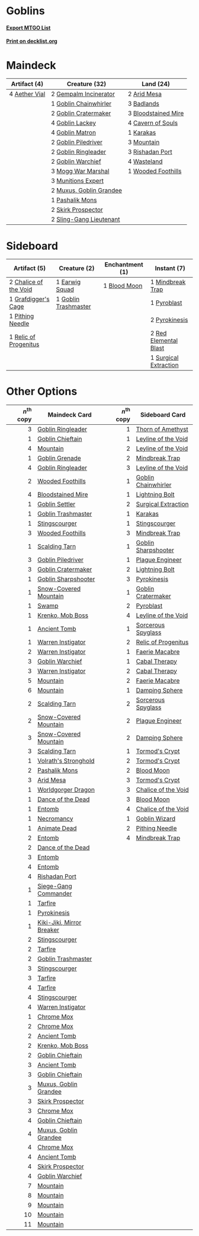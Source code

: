 # Goblins

#### [Export MTGO List](../collection/Goblins/Goblins.txt)
#### [Print on decklist.org](http://decklist.org/?deckmain=4%09Aether%20Vial%0A2%09Arid%20Mesa%0A3%09Badlands%0A3%09Bloodstained%20Mire%0A4%09Cavern%20of%20Souls%0A2%09Gempalm%20Incinerator%0A1%09Goblin%20Chainwhirler%0A2%09Goblin%20Cratermaker%0A4%09Goblin%20Lackey%0A4%09Goblin%20Matron%0A2%09Goblin%20Piledriver%0A2%09Goblin%20Ringleader%0A2%09Goblin%20Warchief%0A1%09Karakas%0A3%09Mogg%20War%20Marshal%0A3%09Mountain%0A3%09Munitions%20Expert%0A2%09Muxus,%20Goblin%20Grandee%0A1%09Pashalik%20Mons%0A3%09Rishadan%20Port%0A2%09Skirk%20Prospector%0A2%09Sling-Gang%20Lieutenant%0A4%09Wasteland%0A1%09Wooded%20Foothills&deckside=1%09Blood%20Moon%0A2%09Chalice%20of%20the%20Void%0A1%09Earwig%20Squad%0A1%09Goblin%20Trashmaster%0A1%09Grafdigger's%20Cage%0A1%09Mindbreak%20Trap%0A1%09Pithing%20Needle%0A1%09Pyroblast%0A2%09Pyrokinesis%0A2%09Red%20Elemental%20Blast%0A1%09Relic%20of%20Progenitus%0A1%09Surgical%20Extraction)
# Maindeck

|                                     Artifact (4)                                      |                                          Creature (32)                                           |                                          Land (24)                                           |
|---------------------------------------------------------------------------------------|--------------------------------------------------------------------------------------------------|----------------------------------------------------------------------------------------------|
|4 [Aether Vial](http://gatherer.wizards.com/Pages/Card/Details.aspx?multiverseid=48146)|2 [Gempalm Incinerator](http://gatherer.wizards.com/Pages/Card/Details.aspx?multiverseid=157929)  |2 [Arid Mesa](http://gatherer.wizards.com/Pages/Card/Details.aspx?multiverseid=405092)        |
|                                                                                       |1 [Goblin Chainwhirler](http://gatherer.wizards.com/Pages/Card/Details.aspx?multiverseid=443017)  |3 [Badlands](http://gatherer.wizards.com/Pages/Card/Details.aspx?multiverseid=878)            |
|                                                                                       |2 [Goblin Cratermaker](http://gatherer.wizards.com/Pages/Card/Details.aspx?multiverseid=452853)   |3 [Bloodstained Mire](http://gatherer.wizards.com/Pages/Card/Details.aspx?multiverseid=405094)|
|                                                                                       |4 [Goblin Lackey](http://gatherer.wizards.com/Pages/Card/Details.aspx?multiverseid=9851)          |4 [Cavern of Souls](http://gatherer.wizards.com/Pages/Card/Details.aspx?multiverseid=278058)  |
|                                                                                       |4 [Goblin Matron](http://gatherer.wizards.com/Pages/Card/Details.aspx?multiverseid=15810)         |1 [Karakas](http://gatherer.wizards.com/Pages/Card/Details.aspx?multiverseid=413782)          |
|                                                                                       |2 [Goblin Piledriver](http://gatherer.wizards.com/Pages/Card/Details.aspx?multiverseid=40193)     |3 [Mountain](http://gatherer.wizards.com/Pages/Card/Details.aspx?multiverseid=439859)         |
|                                                                                       |2 [Goblin Ringleader](http://gatherer.wizards.com/Pages/Card/Details.aspx?multiverseid=27664)     |3 [Rishadan Port](http://gatherer.wizards.com/Pages/Card/Details.aspx?multiverseid=442235)    |
|                                                                                       |2 [Goblin Warchief](http://gatherer.wizards.com/Pages/Card/Details.aspx?multiverseid=157934)      |4 [Wasteland](http://gatherer.wizards.com/Pages/Card/Details.aspx?multiverseid=413790)        |
|                                                                                       |3 [Mogg War Marshal](http://gatherer.wizards.com/Pages/Card/Details.aspx?multiverseid=157924)     |1 [Wooded Foothills](http://gatherer.wizards.com/Pages/Card/Details.aspx?multiverseid=405116) |
|                                                                                       |3 [Munitions Expert](http://gatherer.wizards.com/Pages/Card/Details.aspx?multiverseid=464158)     |                                                                                              |
|                                                                                       |2 [Muxus, Goblin Grandee](http://gatherer.wizards.com/Pages/Card/Details.aspx?multiverseid=489191)|                                                                                              |
|                                                                                       |1 [Pashalik Mons](http://gatherer.wizards.com/Pages/Card/Details.aspx?multiverseid=464087)        |                                                                                              |
|                                                                                       |2 [Skirk Prospector](http://gatherer.wizards.com/Pages/Card/Details.aspx?multiverseid=159051)     |                                                                                              |
|                                                                                       |2 [Sling-Gang Lieutenant](http://gatherer.wizards.com/Pages/Card/Details.aspx?multiverseid=464057)|                                                                                              |


# Sideboard

|                                          Artifact (5)                                          |                                         Creature (2)                                          |                                   Enchantment (1)                                    |                                          Instant (7)                                           |
|------------------------------------------------------------------------------------------------|-----------------------------------------------------------------------------------------------|--------------------------------------------------------------------------------------|------------------------------------------------------------------------------------------------|
|2 [Chalice of the Void](http://gatherer.wizards.com/Pages/Card/Details.aspx?multiverseid=442211)|1 [Earwig Squad](http://gatherer.wizards.com/Pages/Card/Details.aspx?multiverseid=370530)      |1 [Blood Moon](http://gatherer.wizards.com/Pages/Card/Details.aspx?multiverseid=45386)|1 [Mindbreak Trap](http://gatherer.wizards.com/Pages/Card/Details.aspx?multiverseid=197532)     |
|1 [Grafdigger's Cage](http://gatherer.wizards.com/Pages/Card/Details.aspx?multiverseid=278452)  |1 [Goblin Trashmaster](http://gatherer.wizards.com/Pages/Card/Details.aspx?multiverseid=447280)|                                                                                      |1 [Pyroblast](http://gatherer.wizards.com/Pages/Card/Details.aspx?multiverseid=4083)            |
|1 [Pithing Needle](http://gatherer.wizards.com/Pages/Card/Details.aspx?multiverseid=129526)     |                                                                                               |                                                                                      |2 [Pyrokinesis](http://gatherer.wizards.com/Pages/Card/Details.aspx?multiverseid=3180)          |
|1 [Relic of Progenitus](http://gatherer.wizards.com/Pages/Card/Details.aspx?multiverseid=174824)|                                                                                               |                                                                                      |2 [Red Elemental Blast](http://gatherer.wizards.com/Pages/Card/Details.aspx?multiverseid=814)   |
|                                                                                                |                                                                                               |                                                                                      |1 [Surgical Extraction](http://gatherer.wizards.com/Pages/Card/Details.aspx?multiverseid=397706)|


# Other Options

|*n*<sup>th</sup> copy|                                           Maindeck Card                                           |*n*<sup>th</sup> copy|                                        Sideboard Card                                        |
|--------------------:|---------------------------------------------------------------------------------------------------|--------------------:|----------------------------------------------------------------------------------------------|
|                    3|[Goblin Ringleader](http://gatherer.wizards.com/Pages/Card/Details.aspx?multiverseid=27664)        |                    1|[Thorn of Amethyst](http://gatherer.wizards.com/Pages/Card/Details.aspx?multiverseid=140166)  |
|                    1|[Goblin Chieftain](http://gatherer.wizards.com/Pages/Card/Details.aspx?multiverseid=438481)        |                    1|[Leyline of the Void](http://gatherer.wizards.com/Pages/Card/Details.aspx?multiverseid=107682)|
|                    4|[Mountain](http://gatherer.wizards.com/Pages/Card/Details.aspx?multiverseid=439859)                |                    2|[Leyline of the Void](http://gatherer.wizards.com/Pages/Card/Details.aspx?multiverseid=107682)|
|                    1|[Goblin Grenade](http://gatherer.wizards.com/Pages/Card/Details.aspx?multiverseid=438485)          |                    2|[Mindbreak Trap](http://gatherer.wizards.com/Pages/Card/Details.aspx?multiverseid=197532)     |
|                    4|[Goblin Ringleader](http://gatherer.wizards.com/Pages/Card/Details.aspx?multiverseid=27664)        |                    3|[Leyline of the Void](http://gatherer.wizards.com/Pages/Card/Details.aspx?multiverseid=107682)|
|                    2|[Wooded Foothills](http://gatherer.wizards.com/Pages/Card/Details.aspx?multiverseid=405116)        |                    1|[Goblin Chainwhirler](http://gatherer.wizards.com/Pages/Card/Details.aspx?multiverseid=443017)|
|                    4|[Bloodstained Mire](http://gatherer.wizards.com/Pages/Card/Details.aspx?multiverseid=405094)       |                    1|[Lightning Bolt](http://gatherer.wizards.com/Pages/Card/Details.aspx?multiverseid=806)        |
|                    1|[Goblin Settler](http://gatherer.wizards.com/Pages/Card/Details.aspx?multiverseid=20216)           |                    2|[Surgical Extraction](http://gatherer.wizards.com/Pages/Card/Details.aspx?multiverseid=397706)|
|                    1|[Goblin Trashmaster](http://gatherer.wizards.com/Pages/Card/Details.aspx?multiverseid=447280)      |                    1|[Karakas](http://gatherer.wizards.com/Pages/Card/Details.aspx?multiverseid=413782)            |
|                    1|[Stingscourger](http://gatherer.wizards.com/Pages/Card/Details.aspx?multiverseid=413691)           |                    1|[Stingscourger](http://gatherer.wizards.com/Pages/Card/Details.aspx?multiverseid=413691)      |
|                    3|[Wooded Foothills](http://gatherer.wizards.com/Pages/Card/Details.aspx?multiverseid=405116)        |                    3|[Mindbreak Trap](http://gatherer.wizards.com/Pages/Card/Details.aspx?multiverseid=197532)     |
|                    1|[Scalding Tarn](http://gatherer.wizards.com/Pages/Card/Details.aspx?multiverseid=405107)           |                    1|[Goblin Sharpshooter](http://gatherer.wizards.com/Pages/Card/Details.aspx?multiverseid=376350)|
|                    3|[Goblin Piledriver](http://gatherer.wizards.com/Pages/Card/Details.aspx?multiverseid=40193)        |                    1|[Plague Engineer](http://gatherer.wizards.com/Pages/Card/Details.aspx?multiverseid=464049)    |
|                    3|[Goblin Cratermaker](http://gatherer.wizards.com/Pages/Card/Details.aspx?multiverseid=452853)      |                    2|[Lightning Bolt](http://gatherer.wizards.com/Pages/Card/Details.aspx?multiverseid=806)        |
|                    1|[Goblin Sharpshooter](http://gatherer.wizards.com/Pages/Card/Details.aspx?multiverseid=376350)     |                    3|[Pyrokinesis](http://gatherer.wizards.com/Pages/Card/Details.aspx?multiverseid=3180)          |
|                    1|[Snow-Covered Mountain](http://gatherer.wizards.com/Pages/Card/Details.aspx?multiverseid=121233)   |                    1|[Goblin Cratermaker](http://gatherer.wizards.com/Pages/Card/Details.aspx?multiverseid=452853) |
|                    1|[Swamp](http://gatherer.wizards.com/Pages/Card/Details.aspx?multiverseid=439858)                   |                    2|[Pyroblast](http://gatherer.wizards.com/Pages/Card/Details.aspx?multiverseid=4083)            |
|                    1|[Krenko, Mob Boss](http://gatherer.wizards.com/Pages/Card/Details.aspx?multiverseid=386339)        |                    4|[Leyline of the Void](http://gatherer.wizards.com/Pages/Card/Details.aspx?multiverseid=107682)|
|                    1|[Ancient Tomb](http://gatherer.wizards.com/Pages/Card/Details.aspx?multiverseid=409567)            |                    1|[Sorcerous Spyglass](http://gatherer.wizards.com/Pages/Card/Details.aspx?multiverseid=435407) |
|                    1|[Warren Instigator](http://gatherer.wizards.com/Pages/Card/Details.aspx?multiverseid=438472)       |                    2|[Relic of Progenitus](http://gatherer.wizards.com/Pages/Card/Details.aspx?multiverseid=174824)|
|                    2|[Warren Instigator](http://gatherer.wizards.com/Pages/Card/Details.aspx?multiverseid=438472)       |                    1|[Faerie Macabre](http://gatherer.wizards.com/Pages/Card/Details.aspx?multiverseid=201822)     |
|                    3|[Goblin Warchief](http://gatherer.wizards.com/Pages/Card/Details.aspx?multiverseid=157934)         |                    1|[Cabal Therapy](http://gatherer.wizards.com/Pages/Card/Details.aspx?multiverseid=413625)      |
|                    3|[Warren Instigator](http://gatherer.wizards.com/Pages/Card/Details.aspx?multiverseid=438472)       |                    2|[Cabal Therapy](http://gatherer.wizards.com/Pages/Card/Details.aspx?multiverseid=413625)      |
|                    5|[Mountain](http://gatherer.wizards.com/Pages/Card/Details.aspx?multiverseid=439859)                |                    2|[Faerie Macabre](http://gatherer.wizards.com/Pages/Card/Details.aspx?multiverseid=201822)     |
|                    6|[Mountain](http://gatherer.wizards.com/Pages/Card/Details.aspx?multiverseid=439859)                |                    1|[Damping Sphere](http://gatherer.wizards.com/Pages/Card/Details.aspx?multiverseid=443101)     |
|                    2|[Scalding Tarn](http://gatherer.wizards.com/Pages/Card/Details.aspx?multiverseid=405107)           |                    2|[Sorcerous Spyglass](http://gatherer.wizards.com/Pages/Card/Details.aspx?multiverseid=435407) |
|                    2|[Snow-Covered Mountain](http://gatherer.wizards.com/Pages/Card/Details.aspx?multiverseid=121233)   |                    2|[Plague Engineer](http://gatherer.wizards.com/Pages/Card/Details.aspx?multiverseid=464049)    |
|                    3|[Snow-Covered Mountain](http://gatherer.wizards.com/Pages/Card/Details.aspx?multiverseid=121233)   |                    2|[Damping Sphere](http://gatherer.wizards.com/Pages/Card/Details.aspx?multiverseid=443101)     |
|                    3|[Scalding Tarn](http://gatherer.wizards.com/Pages/Card/Details.aspx?multiverseid=405107)           |                    1|[Tormod's Crypt](http://gatherer.wizards.com/Pages/Card/Details.aspx?multiverseid=389723)     |
|                    1|[Volrath's Stronghold](http://gatherer.wizards.com/Pages/Card/Details.aspx?multiverseid=5263)      |                    2|[Tormod's Crypt](http://gatherer.wizards.com/Pages/Card/Details.aspx?multiverseid=389723)     |
|                    2|[Pashalik Mons](http://gatherer.wizards.com/Pages/Card/Details.aspx?multiverseid=464087)           |                    2|[Blood Moon](http://gatherer.wizards.com/Pages/Card/Details.aspx?multiverseid=45386)          |
|                    3|[Arid Mesa](http://gatherer.wizards.com/Pages/Card/Details.aspx?multiverseid=405092)               |                    3|[Tormod's Crypt](http://gatherer.wizards.com/Pages/Card/Details.aspx?multiverseid=389723)     |
|                    1|[Worldgorger Dragon](http://gatherer.wizards.com/Pages/Card/Details.aspx?multiverseid=413696)      |                    3|[Chalice of the Void](http://gatherer.wizards.com/Pages/Card/Details.aspx?multiverseid=442211)|
|                    1|[Dance of the Dead](http://gatherer.wizards.com/Pages/Card/Details.aspx?multiverseid=2442)         |                    3|[Blood Moon](http://gatherer.wizards.com/Pages/Card/Details.aspx?multiverseid=45386)          |
|                    1|[Entomb](http://gatherer.wizards.com/Pages/Card/Details.aspx?multiverseid=413629)                  |                    4|[Chalice of the Void](http://gatherer.wizards.com/Pages/Card/Details.aspx?multiverseid=442211)|
|                    1|[Necromancy](http://gatherer.wizards.com/Pages/Card/Details.aspx?multiverseid=3621)                |                    1|[Goblin Wizard](http://gatherer.wizards.com/Pages/Card/Details.aspx?multiverseid=1795)        |
|                    1|[Animate Dead](http://gatherer.wizards.com/Pages/Card/Details.aspx?multiverseid=645)               |                    2|[Pithing Needle](http://gatherer.wizards.com/Pages/Card/Details.aspx?multiverseid=129526)     |
|                    2|[Entomb](http://gatherer.wizards.com/Pages/Card/Details.aspx?multiverseid=413629)                  |                    4|[Mindbreak Trap](http://gatherer.wizards.com/Pages/Card/Details.aspx?multiverseid=197532)     |
|                    2|[Dance of the Dead](http://gatherer.wizards.com/Pages/Card/Details.aspx?multiverseid=2442)         |                     |                                                                                              |
|                    3|[Entomb](http://gatherer.wizards.com/Pages/Card/Details.aspx?multiverseid=413629)                  |                     |                                                                                              |
|                    4|[Entomb](http://gatherer.wizards.com/Pages/Card/Details.aspx?multiverseid=413629)                  |                     |                                                                                              |
|                    4|[Rishadan Port](http://gatherer.wizards.com/Pages/Card/Details.aspx?multiverseid=442235)           |                     |                                                                                              |
|                    1|[Siege-Gang Commander](http://gatherer.wizards.com/Pages/Card/Details.aspx?multiverseid=130539)    |                     |                                                                                              |
|                    1|[Tarfire](http://gatherer.wizards.com/Pages/Card/Details.aspx?multiverseid=157921)                 |                     |                                                                                              |
|                    1|[Pyrokinesis](http://gatherer.wizards.com/Pages/Card/Details.aspx?multiverseid=3180)               |                     |                                                                                              |
|                    1|[Kiki-Jiki, Mirror Breaker](http://gatherer.wizards.com/Pages/Card/Details.aspx?multiverseid=50321)|                     |                                                                                              |
|                    2|[Stingscourger](http://gatherer.wizards.com/Pages/Card/Details.aspx?multiverseid=413691)           |                     |                                                                                              |
|                    2|[Tarfire](http://gatherer.wizards.com/Pages/Card/Details.aspx?multiverseid=157921)                 |                     |                                                                                              |
|                    2|[Goblin Trashmaster](http://gatherer.wizards.com/Pages/Card/Details.aspx?multiverseid=447280)      |                     |                                                                                              |
|                    3|[Stingscourger](http://gatherer.wizards.com/Pages/Card/Details.aspx?multiverseid=413691)           |                     |                                                                                              |
|                    3|[Tarfire](http://gatherer.wizards.com/Pages/Card/Details.aspx?multiverseid=157921)                 |                     |                                                                                              |
|                    4|[Tarfire](http://gatherer.wizards.com/Pages/Card/Details.aspx?multiverseid=157921)                 |                     |                                                                                              |
|                    4|[Stingscourger](http://gatherer.wizards.com/Pages/Card/Details.aspx?multiverseid=413691)           |                     |                                                                                              |
|                    4|[Warren Instigator](http://gatherer.wizards.com/Pages/Card/Details.aspx?multiverseid=438472)       |                     |                                                                                              |
|                    1|[Chrome Mox](http://gatherer.wizards.com/Pages/Card/Details.aspx?multiverseid=413761)              |                     |                                                                                              |
|                    2|[Chrome Mox](http://gatherer.wizards.com/Pages/Card/Details.aspx?multiverseid=413761)              |                     |                                                                                              |
|                    2|[Ancient Tomb](http://gatherer.wizards.com/Pages/Card/Details.aspx?multiverseid=409567)            |                     |                                                                                              |
|                    2|[Krenko, Mob Boss](http://gatherer.wizards.com/Pages/Card/Details.aspx?multiverseid=386339)        |                     |                                                                                              |
|                    2|[Goblin Chieftain](http://gatherer.wizards.com/Pages/Card/Details.aspx?multiverseid=438481)        |                     |                                                                                              |
|                    3|[Ancient Tomb](http://gatherer.wizards.com/Pages/Card/Details.aspx?multiverseid=409567)            |                     |                                                                                              |
|                    3|[Goblin Chieftain](http://gatherer.wizards.com/Pages/Card/Details.aspx?multiverseid=438481)        |                     |                                                                                              |
|                    3|[Muxus, Goblin Grandee](http://gatherer.wizards.com/Pages/Card/Details.aspx?multiverseid=489191)   |                     |                                                                                              |
|                    3|[Skirk Prospector](http://gatherer.wizards.com/Pages/Card/Details.aspx?multiverseid=159051)        |                     |                                                                                              |
|                    3|[Chrome Mox](http://gatherer.wizards.com/Pages/Card/Details.aspx?multiverseid=413761)              |                     |                                                                                              |
|                    4|[Goblin Chieftain](http://gatherer.wizards.com/Pages/Card/Details.aspx?multiverseid=438481)        |                     |                                                                                              |
|                    4|[Muxus, Goblin Grandee](http://gatherer.wizards.com/Pages/Card/Details.aspx?multiverseid=489191)   |                     |                                                                                              |
|                    4|[Chrome Mox](http://gatherer.wizards.com/Pages/Card/Details.aspx?multiverseid=413761)              |                     |                                                                                              |
|                    4|[Ancient Tomb](http://gatherer.wizards.com/Pages/Card/Details.aspx?multiverseid=409567)            |                     |                                                                                              |
|                    4|[Skirk Prospector](http://gatherer.wizards.com/Pages/Card/Details.aspx?multiverseid=159051)        |                     |                                                                                              |
|                    4|[Goblin Warchief](http://gatherer.wizards.com/Pages/Card/Details.aspx?multiverseid=157934)         |                     |                                                                                              |
|                    7|[Mountain](http://gatherer.wizards.com/Pages/Card/Details.aspx?multiverseid=439859)                |                     |                                                                                              |
|                    8|[Mountain](http://gatherer.wizards.com/Pages/Card/Details.aspx?multiverseid=439859)                |                     |                                                                                              |
|                    9|[Mountain](http://gatherer.wizards.com/Pages/Card/Details.aspx?multiverseid=439859)                |                     |                                                                                              |
|                   10|[Mountain](http://gatherer.wizards.com/Pages/Card/Details.aspx?multiverseid=439859)                |                     |                                                                                              |
|                   11|[Mountain](http://gatherer.wizards.com/Pages/Card/Details.aspx?multiverseid=439859)                |                     |                                                                                              |

